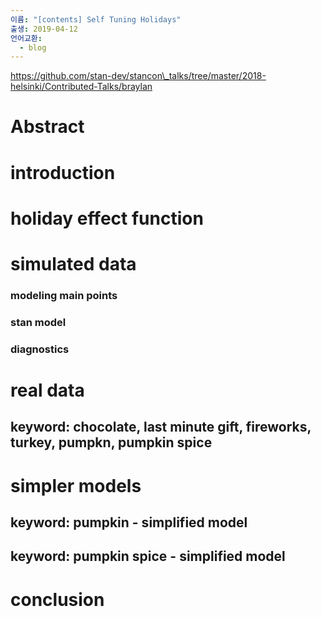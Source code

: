 ```yaml
---
이름: "[contents] Self Tuning Holidays"
출생: 2019-04-12
언어교환:
  - blog
---
```


https://github.com/stan-dev/stancon\_talks/tree/master/2018-helsinki/Contributed-Talks/braylan

# Abstract

# introduction

# holiday effect function

# simulated data

### modeling main points

### stan model

### diagnostics

# real data

## keyword: chocolate, last minute gift, fireworks, turkey, pumpkn, pumpkin spice

# simpler models

## keyword: pumpkin - simplified model

## keyword: pumpkin spice - simplified model

# conclusion
